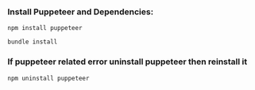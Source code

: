 ### Install Puppeteer and Dependencies:

```
npm install puppeteer
```

```
bundle install
```

### If puppeteer related error uninstall puppeteer then reinstall it

```
npm uninstall puppeteer
```
